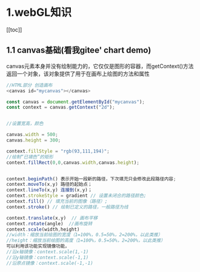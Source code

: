 # 1.webGL知识

[[toc]]

## 1.1 canvas基础(看我gitee' chart demo)



canvas元素本身并没有绘制能力的，它仅仅是图形的容器，而getContext()方法返回一个对象，该对象提供了用于在画布上绘图的方法和属性





```js
//HTML部分 创造画布
<canvas id="mycanvas"></canvas>

const canvas = document.getElementById("mycanvas");
const context = canvas.getContext("2d");


//设置宽高，颜色

canvas.width = 500;
canvas.height = 300;

context.fillStyle = "rgb(93,111,194)";
//绘制“已填色”的矩形
context.fillRect(0,0,canvas.width,canvas.height);


context.beginPath() 表示开始一段新的路径，下次填充只会修改此段路径内容;
context.moveTo(x,y) 路径的起始点；
context.lineTo(x,y) 连接到(x,y)；
context.strokeStyle = gradient // 设置未闭合的路径颜色;
context.fill() // 填充当前的图像（路径）;
context.stroke() // 绘制已定义的路径，一般路径为线

context.translate(x,y)  // 画布平移
context.rotate(angle)  //画布旋转
context.scale(width,height)
//width：缩放当前绘图的宽度（1=100%，0.5=50%，2=200%，以此类推）
//height：缩放当前绘图的高度（1=100%，0.5=50%，2=200%，以此类推）
可以利用该功能实现镜像功能，
//沿x轴镜像：context.scale(1,-1)
//沿y轴镜像：context.scale(-1,1)
//沿原点镜像：context.scale(-1,-1)

```



```

```



